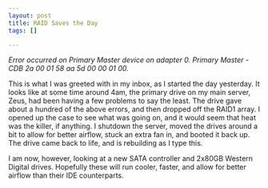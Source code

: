 ```yaml
--- 
layout: post
title: RAID Saves the Day
tags: []

---
```


_Error occurred on Primary Master device on adapter 0. Primary Master - CDB 2a
00 01 58 aa 5d 00 00 01 00._

This is what I was greeted with in my inbox, as I started the day yesterday. It
looks like at some time around 4am, the primary drive on my main server, Zeus,
had been having a few problems to say the least. The drive gave about a hundred
of the above errors, and then dropped off the RAID1 array. I opened up the case
to see what was going on, and it would seem that heat was the killer, if
anything. I shutdown the server, moved the drives around a bit to allow for
better airflow, stuck an extra fan in, and booted it back up. The drive came
back to life, and is rebuilding as I type this.

I am now, however, looking at a new SATA controller and 2x80GB Western Digital
drives. Hopefully these will run cooler, faster, and allow for better airflow
than their IDE counterparts.
